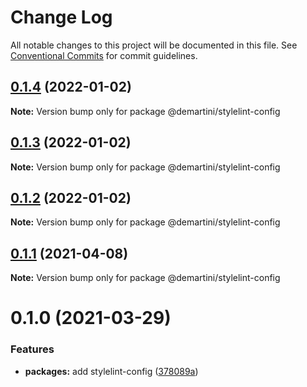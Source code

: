 # Change Log

All notable changes to this project will be documented in this file.
See [Conventional Commits](https://conventionalcommits.org) for commit guidelines.

## [0.1.4](https://github.com/demartini/base-configs/compare/@demartini/stylelint-config@0.1.3...@demartini/stylelint-config@0.1.4) (2022-01-02)

**Note:** Version bump only for package @demartini/stylelint-config





## [0.1.3](https://github.com/demartini/base-configs/compare/@demartini/stylelint-config@0.1.2...@demartini/stylelint-config@0.1.3) (2022-01-02)

**Note:** Version bump only for package @demartini/stylelint-config





## [0.1.2](https://github.com/demartini/base-configs/compare/@demartini/stylelint-config@0.1.1...@demartini/stylelint-config@0.1.2) (2022-01-02)

**Note:** Version bump only for package @demartini/stylelint-config





## [0.1.1](https://github.com/demartini/base-configs/compare/@demartini/stylelint-config@0.1.0...@demartini/stylelint-config@0.1.1) (2021-04-08)

**Note:** Version bump only for package @demartini/stylelint-config





# 0.1.0 (2021-03-29)


### Features

* **packages:** add stylelint-config ([378089a](https://github.com/demartini/base-configs/commit/378089ab98d29d613905a71f7ae61cb840f8210d))
